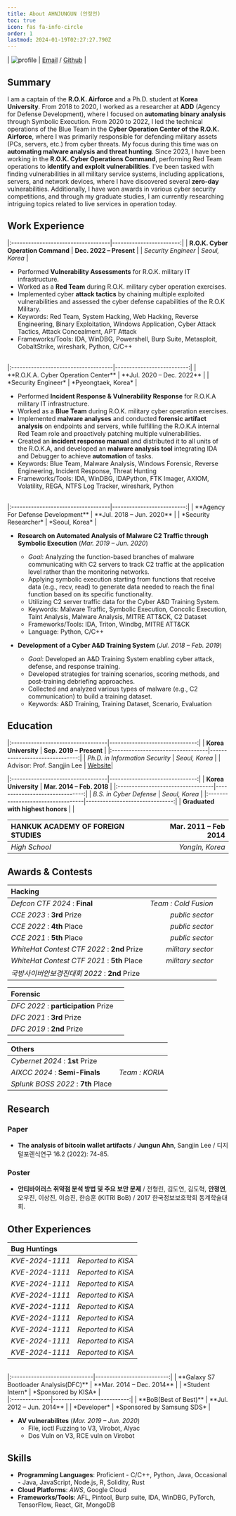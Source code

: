 ```yaml
---
title: About AHNJUNGUN (안정언)
toc: true
icon: fas fa-info-circle
order: 1
lastmod: 2024-01-19T02:27:27.790Z
---
```


<!--
| <img src="/assets/img/profile.png">
| [Email](mailto:wjddjs1102@naver.com) / [Linkedin](https://linkedin.com/in/acorn421/) / [Github](https://github.com/AhnJungUn) <br> [CV(Long)](/assets/pdf/cv_kim_long.pdf) / [CV(Short)](/assets/pdf/cv_kim_short.pdf)|
-->

| <img src="/assets/img/profile.png" alt="profile">
| [Email](mailto:wjddjs1102@naver.com) / [Github](https://github.com/AhnJungUn) |


## Summary
I am a captain of the **R.O.K. Airforce** and a Ph.D. student at **Korea University**. From 2018 to 2020, I worked as a researcher at **ADD** (Agency for Defense Development), where I focused on **automating binary analysis** through Symbolic Execution. From 2020 to 2022, I led the technical operations of the Blue Team in the **Cyber Operation Center of the R.O.K. Airforce**, where I was primarily responsible for defending military assets (PCs, servers, etc.) from cyber threats. My focus during this time was on **automating malware analysis and threat hunting**. Since 2023, I have been working in the **R.O.K. Cyber Operations Command**, performing Red Team operations to **identify and exploit vulnerabilities**. I’ve been tasked with finding vulnerabilities in all military service systems, including applications, servers, and network devices, where I have discovered several **zero-day** vulnerabilities. Additionally, I have won awards in various cyber security competitions, and through my graduate studies, I am currently researching intriguing topics related to live services in operation today.



## Work Experience

|:-----------------------------------|------------------------:|
| **R.O.K. Cyber Operation Command** | **Dec. 2022 – Present** |
| *Security Engineer*                |          *Seoul, Korea* |

-    Performed **Vulnerability Assessments** for R.O.K. military IT infrastructure.
-    Worked as a **Red Team** during R.O.K. military cyber operation exercises.
-    Implemented cyber **attack tactics** by chaining multiple exploited 
     vulnerabilities and assessed the cyber defense capabilities of 
     the R.O.K Military.
-    Keywords: Red Team, System Hacking, Web Hacking, Reverse Engineering,
     Binary Exploitation, Windows Application, Cyber Attack Tactics, 
     Attack Concealment, APT Attack
-    Frameworks/Tools: IDA, WinDBG, Powershell, Burp Suite, Metasploit,
     CobaltStrike, wireshark, Python, C/C++

<br>
|:------------------------------------|--------------------------:|
| **R.O.K.A. Cyber Operation Center** | **Jul. 2020 – Dec. 2022** |
| *Security Engineer*                 |       *Pyeongtaek, Korea* |

-    Performed **Incident Response & Vulnerability Response** for R.O.K.A military IT infrastructure.
-    Worked as a **Blue Team** during R.O.K. military cyber operation exercises.
-    Implemented **malware analyses** and conducted **forensic artifact analysis**
     on endpoints and servers, while fulfilling the R.O.K.A internal 
     Red Team role and proactively patching multiple vulnerabilities.
-    Created an **incident response manual** and distributed it to 
     all units of the R.O.K.A, and developed an **malware analysis tool**
     integrating IDA and Debugger to achieve **automation** of tasks.
-    Keywords: Blue Team, Malware Analysis, Windows Forensic, Reverse Engineering, Incident Response, Threat Hunting
-    Frameworks/Tools: IDA, WinDBG, IDAPython, FTK Imager, AXIOM, 
     Volatility, REGA, NTFS Log Tracker, wireshark, Python

<br>
|:-----------------------------------|--------------------------:|
| **Agency For Defense Development** | **Jul. 2018 – Jun. 2020** |
| *Security Researcher*              |            *Seoul, Korea* |

-    **Research on Automated Analysis of Malware C2 Traffic through Symbolic Execution** (*Mar. 2019 – Jun. 2020*)
     -    *Goal*: Analyzing the function-based branches of malware communicating 
          with C2 servers to track C2 traffic at the application level rather 
          than the monitoring networks.
     -    Applying symbolic execution starting from functions that receive data (e.g., recv, read) 
          to generate data needed to reach the final function based on its specific functionality.
     -    Utilizing C2 server traffic data for the Cyber A&D Training System.
     -    Keywords: Malware Traffic, Symbolic Execution, Concolic Execution, Taint Analysis, Malware Analysis, 
          MITRE ATT&CK, C2 Dataset
     -    Frameworks/Tools: IDA, Triton, Windbg, MITRE ATT&CK
     -    Language: Python, C/C++

-    **Development of a Cyber A&D Training System** (*Jul. 2018 – Feb. 2019*)
     -    *Goal*: Developed an A&D Training System enabling cyber attack, defense, and response training.
     -    Developed strategies for training scenarios, scoring methods, and post-training debriefing approaches.
     -    Collected and analyzed various types of malware (e.g., C2 communication) to build a training dataset.
     -    Keywords: A&D Training, Training Dataset, Scenario, Evaluation



## Education

|:----------------------------------|-------------------------------:|
| **Korea University**              | **Sep. 2019 – Present**        |
|:----------------------------------|-------------------------------:|
| *Ph.D. in Information Security*   |                 *Seoul, Korea* |
| Advisor: Prof. Sangjin Lee        | [Website](https://dfrc.korea.ac.kr/)|


|:----------------------------------|-------------------------------:|
| **Korea University**              | **Mar. 2014 – Feb. 2018**      |
|:----------------------------------|-------------------------------:|
| *B.S. in Cyber Defense*           |                 *Seoul, Korea* |
|:----------------------------------|-------------------------------:|
| **Graduated with highest honors** |                                |


| **HANKUK ACADEMY OF FOREIGN STUDIES** | **Mar. 2011 – Feb 2014**   |
|:--------------------------------------|---------------------------:|
| *High School*                         |            *YongIn, Korea* |



## Awards & Contests

| **Hacking**                                 |                      |
|:--------------------------------------------|---------------------:|
| *Defcon CTF 2024* : **Final**               | *Team : Cold Fusion* |
| *CCE 2023* : **3rd** Prize                  | *public sector*      |
| *CCE 2022* : **4th** Place                  | *public sector*      |
| *CCE 2021* : **5th** Place                  | *public sector*      |
| *WhiteHat Contest CTF 2022* : **2nd** Prize | *military sector*    |
| *WhiteHat Contest CTF 2021* : **5th** Place | *military sector*    |
| *국방사이버안보경진대회 2022* : **2nd** Prize |                      |

| **Forensic**                                |                      |
|:--------------------------------------------|---------------------:|
| *DFC 2022* : **participation** Prize        |                      |
| *DFC 2021* : **3rd** Prize                  |                      |
| *DFC 2019* : **2nd** Prize                  |                      |

| **Others**                                  |                      |
|:--------------------------------------------|---------------------:|
| *Cybernet 2024* : **1st** Prize             |                      |
| *AIXCC 2024* : **Semi-Finals**              | *Team : KORIA*       |
| *Splunk BOSS 2022* : **7th** Place          |                      |



## Research

### **Paper**
-   **The analysis of bitcoin wallet artifacts** / **Jungun Ahn**, Sangjin Lee / 디지털포렌식연구 16.2 (2022): 74-85.

### **Poster**
-   **안티바이러스 취약점 분석 방법 및 주요 보안 문제** / 전형린, 김도연, 김도혁, **안정언**, 오우진, 이상진, 이승진, 한승훈 (KITRI BoB) / 
     2017 한국정보보호학회 동계학술대회.


## Other Experiences

| **Bug Huntings**                 |                                 |
|:---------------------------------|--------------------------------:|
| *KVE-2024-1111*                  | *Reported to KISA*              |
| *KVE-2024-1111*                  | *Reported to KISA*              |
| *KVE-2024-1111*                  | *Reported to KISA*              |
| *KVE-2024-1111*                  | *Reported to KISA*              |
| *KVE-2024-1111*                  | *Reported to KISA*              |
| *KVE-2024-1111*                  | *Reported to KISA*              |
| *KVE-2024-1111*                  | *Reported to KISA*              |
| *KVE-2024-1111*                  | *Reported to KISA*              |
| *KVE-2024-1111*                  | *Reported to KISA*              |

<br>
|:-----------------------------|--------------------------:|
| **Galaxy S7 Bootloader Analysis(DFC)** | **Mar. 2014 – Dec. 2014** |
| *Student Intern*             |       *Sponsored by KISA* |

<br>
|:--------------|---------------------------:|
| **BoB(Best of Best)** |  **Jul. 2012 – Jun. 2014** |
| *Developer*   | *Sponsored by Samsung SDS* |

-    **AV vulnerabilites** (*Mar. 2019 – Jun. 2020*)
     -    File, ioctl Fuzzing to V3, Virobot, Alyac
     -    Dos Vuln on V3, RCE vuln on Virobot




<!-- **ENTOP: Entertainment Top 10** \\
*Jan. 2014 – Jun. 2014*

-    Website that recommends the BEST 10 based on user interests.
-    Framework: Django, jQuery, MySQL
-    Language: Python, Javascript

**MIV** \\
*Jul. 2013 – Dec. 2013*

-    Application that automatically recognizes the video’s music and
    provides music information.
-    Framework: Android SDK, MySQL
-    Language: Java

**LOVIE: MOVIE+LOVE** \\
*Jan. 2013 – Jun. 2013*

-    Movie recommendation and review application for couples.
-    Framework: Android SDK, MySQL
-    Language: Java

**MonsterAlarm** \\
*Jul. 2012 – Dec. 2012*

-    Alarm application with game mechanics and nurturing concepts.
-    Framework: Android SDK, sqlite
-    Language: Java -->

## Skills

- **Programming Languages**: Proficient - C/C++, Python, Java, Occasional - Java, JavaScript, Node.js, R, Solidity, Rust
- **Cloud Platforms**: *AWS*, Google Cloud
- **Frameworks/Tools**: AFL, Pintool, Burp suite, IDA, WinDBG, PyTorch, TensorFlow, React, Git, MongoDB
